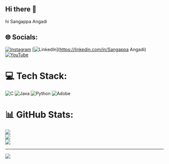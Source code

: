 ## Hi there 👋

hi Sangappa Angadi



## 🌐 Socials:
[![Instagram](https://img.shields.io/badge/Instagram-%23E4405F.svg?logo=Instagram&logoColor=white)](https://instagram.com/_xaan._.lino_45) [![LinkedIn](https://img.shields.io/badge/LinkedIn-%230077B5.svg?logo=linkedin&logoColor=white)](https://linkedin.com/in/Sangappa Angadi) [![YouTube](https://img.shields.io/badge/YouTube-%23FF0000.svg?logo=YouTube&logoColor=white)](https://youtube.com/@GaniEduexplorer) 

# 💻 Tech Stack:
![C](https://img.shields.io/badge/c-%2300599C.svg?style=for-the-badge&logo=c&logoColor=white) ![Java](https://img.shields.io/badge/java-%23ED8B00.svg?style=for-the-badge&logo=openjdk&logoColor=white) ![Python](https://img.shields.io/badge/python-3670A0?style=for-the-badge&logo=python&logoColor=ffdd54) ![Adobe](https://img.shields.io/badge/adobe-%23FF0000.svg?style=for-the-badge&logo=adobe&logoColor=white)
# 📊 GitHub Stats:
![](https://github-readme-stats.vercel.app/api?username=Sangappa444&theme=dark&hide_border=false&include_all_commits=true&count_private=true)<br/>
![](https://github-readme-streak-stats.herokuapp.com/?user=Sangappa444&theme=dark&hide_border=false)<br/>
![](https://github-readme-stats.vercel.app/api/top-langs/?username=Sangappa444&theme=dark&hide_border=false&include_all_commits=true&count_private=true&layout=compact)

---
[![](https://visitcount.itsvg.in/api?id=Sangappa444&icon=0&color=0)](https://visitcount.itsvg.in)

<!-- Proudly created with GPRM ( https://gprm.itsvg.in ) -->
